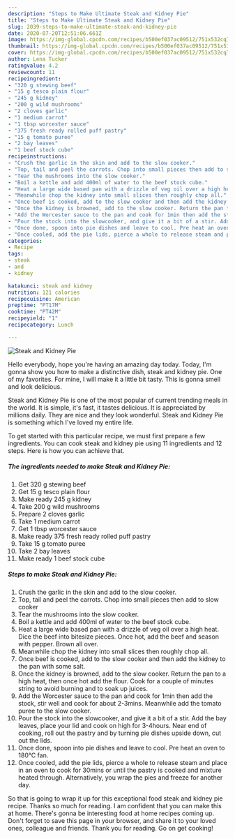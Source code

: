 ```yaml
---
description: "Steps to Make Ultimate Steak and Kidney Pie"
title: "Steps to Make Ultimate Steak and Kidney Pie"
slug: 2039-steps-to-make-ultimate-steak-and-kidney-pie
date: 2020-07-20T12:51:06.661Z
image: https://img-global.cpcdn.com/recipes/b500ef037ac09512/751x532cq70/steak-and-kidney-pie-recipe-main-photo.jpg
thumbnail: https://img-global.cpcdn.com/recipes/b500ef037ac09512/751x532cq70/steak-and-kidney-pie-recipe-main-photo.jpg
cover: https://img-global.cpcdn.com/recipes/b500ef037ac09512/751x532cq70/steak-and-kidney-pie-recipe-main-photo.jpg
author: Lena Tucker
ratingvalue: 4.2
reviewcount: 11
recipeingredient:
- "320 g stewing beef"
- "15 g tesco plain flour"
- "245 g kidney"
- "200 g wild mushrooms"
- "2 cloves garlic"
- "1 medium carrot"
- "1 tbsp worcester sauce"
- "375 fresh ready rolled puff pastry"
- "15 g tomato puree"
- "2 bay leaves"
- "1 beef stock cube"
recipeinstructions:
- "Crush the garlic in the skin and add to the slow cooker."
- "Top, tail and peel the carrots. Chop into small pieces then add to slow cooker"
- "Tear the mushrooms into the slow cooker."
- "Boil a kettle and add 400ml of water to the beef stock cube."
- "Heat a large wide based pan with a drizzle of veg oil over a high heat. Dice the beef into bitesize pieces. Once hot, add the beef and season with pepper. Brown all over."
- "Meanwhile chop the kidney into small slices then roughly chop all."
- "Once beef is cooked, add to the slow cooker and then add the kidney to the pan with some salt."
- "Once the kidney is browned, add to the slow cooker. Return the pan to a high heat, then once hot add the flour. Cook for a couple of minutes string to avoid burning and to soak up juices."
- "Add the Worcester sauce to the pan and cook for 1min then add the stock, stir well and cook for about 2-3mins. Meanwhile add the tomato puree to the slow cooker."
- "Pour the stock into the slowcooker, and give it a bit of a stir. Add the bay leaves, place your lid and cook on high for 3-4hours. Near end of cooking, roll out the pastry and by turning pie dishes upside down, cut out the lids."
- "Once done, spoon into pie dishes and leave to cool. Pre heat an oven to 180°C fan."
- "Once cooled, add the pie lids, pierce a whole to release steam and place in an oven to cook for 30mins or until the pastry is cooked and mixture heated through. Alternatively, you wrap the pies and freeze for another day."
categories:
- Recipe
tags:
- steak
- and
- kidney

katakunci: steak and kidney 
nutrition: 121 calories
recipecuisine: American
preptime: "PT17M"
cooktime: "PT42M"
recipeyield: "1"
recipecategory: Lunch

---
```



![Steak and Kidney Pie](https://img-global.cpcdn.com/recipes/b500ef037ac09512/751x532cq70/steak-and-kidney-pie-recipe-main-photo.jpg)

Hello everybody, hope you're having an amazing day today. Today, I'm gonna show you how to make a distinctive dish, steak and kidney pie. One of my favorites. For mine, I will make it a little bit tasty. This is gonna smell and look delicious.

Steak and Kidney Pie is one of the most popular of current trending meals in the world. It is simple, it's fast, it tastes delicious. It is appreciated by millions daily. They are nice and they look wonderful. Steak and Kidney Pie is something which I've loved my entire life.




To get started with this particular recipe, we must first prepare a few ingredients. You can cook steak and kidney pie using 11 ingredients and 12 steps. Here is how you can achieve that.

<!--inarticleads1-->

##### The ingredients needed to make Steak and Kidney Pie:

1. Get 320 g stewing beef
1. Get 15 g tesco plain flour
1. Make ready 245 g kidney
1. Take 200 g wild mushrooms
1. Prepare 2 cloves garlic
1. Take 1 medium carrot
1. Get 1 tbsp worcester sauce
1. Make ready 375 fresh ready rolled puff pastry
1. Take 15 g tomato puree
1. Take 2 bay leaves
1. Make ready 1 beef stock cube




<!--inarticleads2-->

##### Steps to make Steak and Kidney Pie:

1. Crush the garlic in the skin and add to the slow cooker.
1. Top, tail and peel the carrots. Chop into small pieces then add to slow cooker
1. Tear the mushrooms into the slow cooker.
1. Boil a kettle and add 400ml of water to the beef stock cube.
1. Heat a large wide based pan with a drizzle of veg oil over a high heat. Dice the beef into bitesize pieces. Once hot, add the beef and season with pepper. Brown all over.
1. Meanwhile chop the kidney into small slices then roughly chop all.
1. Once beef is cooked, add to the slow cooker and then add the kidney to the pan with some salt.
1. Once the kidney is browned, add to the slow cooker. Return the pan to a high heat, then once hot add the flour. Cook for a couple of minutes string to avoid burning and to soak up juices.
1. Add the Worcester sauce to the pan and cook for 1min then add the stock, stir well and cook for about 2-3mins. Meanwhile add the tomato puree to the slow cooker.
1. Pour the stock into the slowcooker, and give it a bit of a stir. Add the bay leaves, place your lid and cook on high for 3-4hours. Near end of cooking, roll out the pastry and by turning pie dishes upside down, cut out the lids.
1. Once done, spoon into pie dishes and leave to cool. Pre heat an oven to 180°C fan.
1. Once cooled, add the pie lids, pierce a whole to release steam and place in an oven to cook for 30mins or until the pastry is cooked and mixture heated through. Alternatively, you wrap the pies and freeze for another day.




So that is going to wrap it up for this exceptional food steak and kidney pie recipe. Thanks so much for reading. I am confident that you can make this at home. There's gonna be interesting food at home recipes coming up. Don't forget to save this page in your browser, and share it to your loved ones, colleague and friends. Thank you for reading. Go on get cooking!
